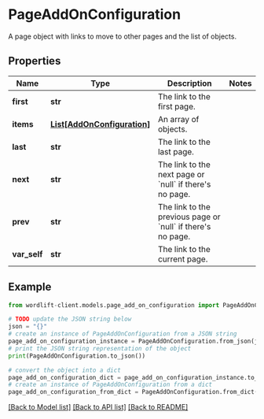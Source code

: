 # PageAddOnConfiguration

A page object with links to move to other pages and the list of objects.

## Properties

Name | Type | Description | Notes
------------ | ------------- | ------------- | -------------
**first** | **str** | The link to the first page. | 
**items** | [**List[AddOnConfiguration]**](AddOnConfiguration.md) | An array of objects. | 
**last** | **str** | The link to the last page. | 
**next** | **str** | The link to the next page or &#x60;null&#x60; if there&#39;s no page. | 
**prev** | **str** | The link to the previous page or &#x60;null&#x60; if there&#39;s no page. | 
**var_self** | **str** | The link to the current page. | 

## Example

```python
from wordlift-client.models.page_add_on_configuration import PageAddOnConfiguration

# TODO update the JSON string below
json = "{}"
# create an instance of PageAddOnConfiguration from a JSON string
page_add_on_configuration_instance = PageAddOnConfiguration.from_json(json)
# print the JSON string representation of the object
print(PageAddOnConfiguration.to_json())

# convert the object into a dict
page_add_on_configuration_dict = page_add_on_configuration_instance.to_dict()
# create an instance of PageAddOnConfiguration from a dict
page_add_on_configuration_from_dict = PageAddOnConfiguration.from_dict(page_add_on_configuration_dict)
```
[[Back to Model list]](../README.md#documentation-for-models) [[Back to API list]](../README.md#documentation-for-api-endpoints) [[Back to README]](../README.md)



